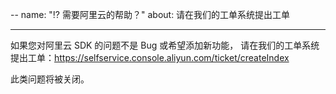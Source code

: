 --
name: "⁉️ 需要阿里云的帮助？"
about: 请在我们的工单系统提出工单

 ---

 如果您对阿里云 SDK 的问题不是 Bug 或希望添加新功能，
请在我们的工单系统提出工单：https://selfservice.console.aliyun.com/ticket/createIndex

 此类问题将被关闭。